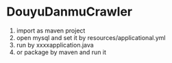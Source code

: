 # DouyuDanmuCrawler
1. import as maven project
2. open mysql and set it by resources/applicational.yml
3. run by xxxxapplication.java
4. or package by maven and run it
